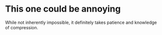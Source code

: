 # This one could be annoying

While not inherently impossible, it definitely takes patience and knowledge of compression.
